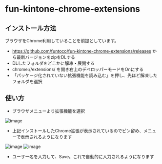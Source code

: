 # fun-kintone-chrome-extensions

## インストール方法
ブラウザをChrome利用していることを前提としています。

- https://github.com/funtoco/fun-kintone-chrome-extensions/releases から最新バージョンをzipをDLする
- DLしたフォルダをどこかに解凍・展開する
- chrome://extensions/ を開き右上のデベロッパーモードをOnにする
- 「パッケージ化されていない拡張機能を読み込む」を押し、先ほど解凍したフォルダを選択

## 使い方

- ブラウザメニューより拡張機能を選択

![image](https://github.com/funtoco/fun-kintone-chrome-extensions/assets/17454725/66098353-6521-48da-aec6-c473b4cd8026)

- 上記インストールしたChrome拡張が表示されているのでピン留め、メニューで表示されるようになります

![image](https://github.com/funtoco/fun-kintone-chrome-extensions/assets/17454725/51818376-7b94-47b4-bd4d-d6607c772573)
![image](https://github.com/funtoco/fun-kintone-chrome-extensions/assets/17454725/b10a9535-e99b-414b-852c-351f3dc4c48c)

- ユーザー名を入力して、Save。これで自動的に入力されるようになります
